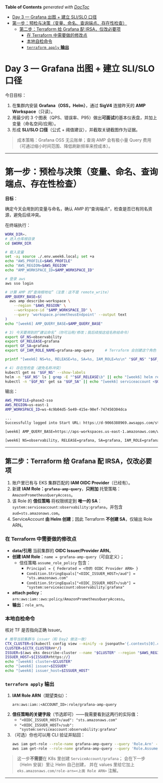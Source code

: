 <!-- START doctoc generated TOC please keep comment here to allow auto update -->
<!-- DON'T EDIT THIS SECTION, INSTEAD RE-RUN doctoc TO UPDATE -->
**Table of Contents**  *generated with [DocToc](https://github.com/thlorenz/doctoc)*

- [Day 3 — Grafana 出图 + 建立 SLI/SLO 口径](#day-3--grafana-%E5%87%BA%E5%9B%BE--%E5%BB%BA%E7%AB%8B-slislo-%E5%8F%A3%E5%BE%84)
- [第一步：预检与决策（变量、命名、查询端点、存在性检查）](#%E7%AC%AC%E4%B8%80%E6%AD%A5%E9%A2%84%E6%A3%80%E4%B8%8E%E5%86%B3%E7%AD%96%E5%8F%98%E9%87%8F%E5%91%BD%E5%90%8D%E6%9F%A5%E8%AF%A2%E7%AB%AF%E7%82%B9%E5%AD%98%E5%9C%A8%E6%80%A7%E6%A3%80%E6%9F%A5)
  - [第二步：Terraform 给 Grafana 配 IRSA，仅改必要项](#%E7%AC%AC%E4%BA%8C%E6%AD%A5terraform-%E7%BB%99-grafana-%E9%85%8D-irsa%E4%BB%85%E6%94%B9%E5%BF%85%E8%A6%81%E9%A1%B9)
    - [在 Terraform 中需要做的修改点](#%E5%9C%A8-terraform-%E4%B8%AD%E9%9C%80%E8%A6%81%E5%81%9A%E7%9A%84%E4%BF%AE%E6%94%B9%E7%82%B9)
    - [本地自检命令](#%E6%9C%AC%E5%9C%B0%E8%87%AA%E6%A3%80%E5%91%BD%E4%BB%A4)
    - [`terraform apply` **输出**](#terraform-apply-%E8%BE%93%E5%87%BA)

<!-- END doctoc generated TOC please keep comment here to allow auto update -->

# Day 3 — Grafana 出图 + 建立 SLI/SLO 口径

今日目标：

1. 在集群内安装 **Grafana（OSS，Helm）**，通过 **SigV4** 连接昨天的 **AMP Workspace**（只读）。
2. 用最少的 3 个图表（QPS、错误率、P95）做出**可面试**的基本仪表盘，并加上变量（命名空间/应用）。
3. 形成 **SLI/SLO 口径**（公式 + 阈值建议），并截取关键截图作为证据。

> 成本策略：Grafana OSS 无云账单；查询 AMP 会有极小量 Query 费用（可通过缩小时间范围、降低刷新频率来控成本）。

---

# 第一步：预检与决策（变量、命名、查询端点、存在性检查）

**目标**：

确定今天会用到的变量与命名，确认 AMP 的“查询端点”，检查是否已有同名资源，避免后续冲突。

在终端执行：

```bash
WORK_DIR=.
# 进入仓库根目录
cd $WORK_DIR

# 载入变量
set -a; source ./.env.week6.local; set +a
echo "AWS_PROFILE=$AWS_PROFILE"
echo "AWS_REGION=$AWS_REGION"
echo "AMP_WORKSPACE_ID=$AMP_WORKSPACE_ID"

# 登录 aws
aws sso login

# 计算 AMP 的“查询根地址”（注意：这不是 remote_write）
AMP_QUERY_BASE=$(
  aws amp describe-workspace \
    --region "$AWS_REGION" \
    --workspace-id "$AMP_WORKSPACE_ID" \
    --query 'workspace.prometheusEndpoint' --output text
)
echo "[week6] AMP_QUERY_BASE=$AMP_QUERY_BASE"

# 3) 今天要用到的“建议命名”（你可沿用/修改；我后续按这组名称给命令）
export GF_NS=observability
export GF_RELEASE=grafana
export GF_SA=grafana
export GF_IAM_ROLE_NAME=grafana-amp-query     # Terraform 会创建这个角色

printf "[week6] NS=%s, RELEASE=%s, SA=%s, IAM_ROLE=%s\n" "$GF_NS" "$GF_RELEASE" "$GF_SA" "$GF_IAM_ROLE_NAME"

# 4) 存在性检查（避免名称冲突）
kubectl get ns "$GF_NS" --show-labels
helm -n "$GF_NS" ls | grep -E "^$GF_RELEASE\b" || echo "[week6] helm release <$GF_RELEASE> not found (good)"
kubectl -n "$GF_NS" get sa "$GF_SA" || echo "[week6] serviceaccount <$GF_SA> not found (good)"
```

输出：

```bash
AWS_PROFILE=phase2-sso
AWS_REGION=us-east-1
AMP_WORKSPACE_ID=ws-4c9b04d5-5e49-415e-90ef-747450304dca

...
Successfully logged into Start URL: https://d-9066388969.awsapps.com/start

[week6] AMP_QUERY_BASE=https://aps-workspaces.us-east-1.amazonaws.com/workspaces/ws-4c9b04d5-5e49-415e-90ef-747450304dca/

[week6] NS=observability, RELEASE=grafana, SA=grafana, IAM_ROLE=grafana-amp-query
```
---

## 第二步：Terraform 给 Grafana 配 IRSA，仅改必要项

1. 账户里已有与 EKS 集群匹配的 **IAM OIDC Provider**（已经有）。
2. 新建 **IAM Role：`grafana-amp-query`**，**只附加** 托管策略：`AmazonPrometheusQueryAccess`。
3. 该 Role 的 **信任策略** 将权限绑定到 **唯一的 SA**：`system:serviceaccount:observability:grafana`，并包含 `aud=sts.amazonaws.com`。
4. ServiceAccount **由 Helm 创建**；因此 Terraform **不创建 SA**，仅输出 Role ARN。

### 在 Terraform 中需要做的修改点

* **data/引用** 当前集群的 **OIDC Issuer/Provider ARN**。
* **创建 IAM Role**：`name = grafana-amp-query`（可自定义）；
  * 信任策略 `assume_role_policy` 包含：
    * `Principal = { Federated = <你的 OIDC Provider ARN> }`
    * `Condition.StringEquals["<OIDC_ISSUER_HOST>/aud"] = "sts.amazonaws.com"`
    * `Condition.StringEquals["<OIDC_ISSUER_HOST>/sub"] = "system:serviceaccount:observability:grafana"`
* **attach policy**：`arn:aws:iam::aws:policy/AmazonPrometheusQueryAccess`。
* **输出**：`role_arn`。

### 本地自检命令

核对 TF 是否指向正确 Issuer。

```bash
# 推导当前集群与 issuer（和 Day2 做法一致）
CTX_CLUSTER=$(kubectl config view --minify -o jsonpath='{.contexts[0].context.cluster}')
CLUSTER=${CTX_CLUSTER##*/}
ISSUER=$(aws eks describe-cluster --name "$CLUSTER" --region "$AWS_REGION" --query 'cluster.identity.oidc.issuer' --output text)
ISSUER_HOST=${ISSUER#https://}
echo "[week6] cluster=$CLUSTER"
echo "[week6] issuer=$ISSUER"
echo "[week6] issuer_host=$ISSUER_HOST"
```

### `terraform apply` **输出**

1. **IAM Role ARN**（期望类似）：
   ```
   arn:aws:iam::<ACCOUNT_ID>:role/grafana-amp-query
   ```
2. **信任策略的关键字段**（节选即可）——我需要看到这两行的实际值：
   * `"<OIDC_ISSUER_HOST>/aud": "sts.amazonaws.com"`
   * `"<OIDC_ISSUER_HOST>/sub": "system:serviceaccount:observability:grafana"`
3. （可选）你也可以用 CLI 验证并贴回：
   ```bash
   aws iam get-role --role-name grafana-amp-query --query 'Role.Arn' --output text
   aws iam get-role --role-name grafana-amp-query --query 'Role.AssumeRolePolicyDocument' --output json
   ```

> 这一步**不需要**在 K8s 里创建 `ServiceAccount/grafana`；
> 会在下一步（Helm 安装）里让 Helm 自己创建，
> 并在 values 里给它加上 `eks.amazonaws.com/role-arn=<上面 Role ARN>` 注解。

---
